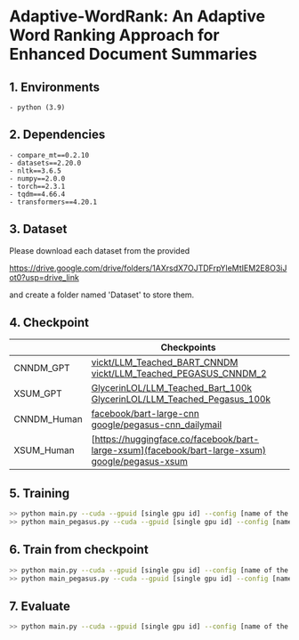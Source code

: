 # Adaptive-WordRank: An Adaptive Word Ranking Approach for Enhanced Document Summaries

## 1. Environments

```
- python (3.9)
```

## 2. Dependencies

```
- compare_mt==0.2.10
- datasets==2.20.0
- nltk==3.6.5
- numpy==2.0.0
- torch==2.3.1
- tqdm==4.66.4
- transformers==4.20.1
```

## 3. Dataset

Please download each dataset from the provided

https://drive.google.com/drive/folders/1AXrsdX7OJTDFrpYleMtIEM2E8O3iJot0?usp=drive_link

and create a folder named 'Dataset' to store them.


## 4. Checkpoint

|          | Checkpoints  |
|----------|---------|
| CNNDM_GPT    | [vickt/LLM_Teached_BART_CNNDM](https://huggingface.co/vickt/LLM_Teached_BART_CNNDM) <br> [vickt/LLM_Teached_PEGASUS_CNNDM_2](https://huggingface.co/vickt/LLM_Teached_PEGASUS_CNNDM_2)
| XSUM_GPT    | [GlycerinLOL/LLM_Teached_Bart_100k](https://huggingface.co/GlycerinLOL/LLM_Teached_Bart_100k)<br> [GlycerinLOL/LLM_Teached_Pegasus_100k](https://huggingface.co/GlycerinLOL/LLM_Teached_Pegasus_100k)
| CNNDM_Human    | [facebook/bart-large-cnn](https://huggingface.co/facebook/bart-large-cnn) <br> [google/pegasus-cnn_dailymail](google/pegasus-cnn_dailymail)
| XSUM_Human    | [https://huggingface.co/facebook/bart-large-xsum](facebook/bart-large-xsum)<br> [google/pegasus-xsum](https://huggingface.co/google/pegasus-xsum)


## 5. Training

```bash
>> python main.py --cuda --gpuid [single gpu id] --config [name of the config (cnndm/xsum)]  -l --name [name of current run] 
>> python main_pegasus.py --cuda --gpuid [single gpu id] --config [name of the config (cnndm/xsum)]  -l --name [name of current run] 
```
## 6. Train from checkpoint
```bash
>> python main.py --cuda --gpuid [single gpu id] --config [name of the config (cnndm/xsum)] --model_pt [model path] -l --name [name of current run] 
>> python main_pegasus.py --cuda --gpuid [single gpu id] --config [name of the config (cnndm/xsum)] --model_pt [model path] -l --name [name of current run] 
```

## 7. Evaluate
```bash
>> python main.py --cuda --gpuid [single gpu id] --config [name of the config (cnndm/xsum)] -e --model_pt [model path]  -r 
```
